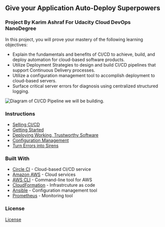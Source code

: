 ## Give your Application Auto-Deploy Superpowers
### Project By Karim Ashraf For Udacity Cloud DevOps NanoDegree

In this project, you will prove your mastery of the following learning objectives:

- Explain the fundamentals and benefits of CI/CD to achieve, build, and deploy automation for cloud-based software products.
- Utilize Deployment Strategies to design and build CI/CD pipelines that support Continuous Delivery processes.
- Utilize a configuration management tool to accomplish deployment to cloud-based servers.
- Surface critical server errors for diagnosis using centralized structured logging.

![Diagram of CI/CD Pipeline we will be building.](udapeople.png)

### Instructions

* [Selling CI/CD](instructions/0-selling-cicd.md)
* [Getting Started](instructions/1-getting-started.md)
* [Deploying Working, Trustworthy Software](instructions/2-deploying-trustworthy-code.md)
* [Configuration Management](instructions/3-configuration-management.md)
* [Turn Errors into Sirens](instructions/4-turn-errors-into-sirens.md)


### Built With

- [Circle CI](www.circleci.com) - Cloud-based CI/CD service
- [Amazon AWS](https://aws.amazon.com/) - Cloud services
- [AWS CLI](https://aws.amazon.com/cli/) - Command-line tool for AWS
- [CloudFormation](https://aws.amazon.com/cloudformation/) - Infrastrcuture as code
- [Ansible](https://www.ansible.com/) - Configuration management tool
- [Prometheus](https://prometheus.io/) - Monitoring tool

### License

[License](LICENSE.md)
